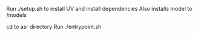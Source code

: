 Run ./setup.sh to install UV and install dependencies
Also installs model to /models

cd to asr directory
Run ./entrypoint.sh
